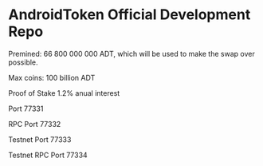 
AndroidToken Official Development Repo
==================================


Premined: 66 800 000 000 ADT, which will be used to make the swap over possible.

Max coins: 100 billion ADT


Proof of Stake 1.2% anual interest


Port             77331 

RPC Port     	 77332


Testnet Port 	 77333 

Testnet RPC Port 77334